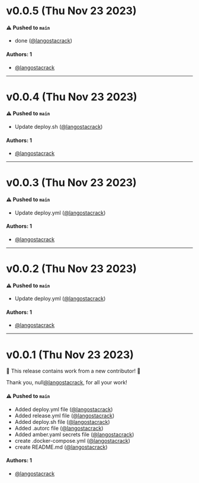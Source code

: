 # v0.0.5 (Thu Nov 23 2023)

#### ⚠️ Pushed to `main`

- done ([@langostacrack](https://github.com/langostacrack))

#### Authors: 1

- [@langostacrack](https://github.com/langostacrack)

---

# v0.0.4 (Thu Nov 23 2023)

#### ⚠️ Pushed to `main`

- Update deploy.sh ([@langostacrack](https://github.com/langostacrack))

#### Authors: 1

- [@langostacrack](https://github.com/langostacrack)

---

# v0.0.3 (Thu Nov 23 2023)

#### ⚠️ Pushed to `main`

- Update deploy.yml ([@langostacrack](https://github.com/langostacrack))

#### Authors: 1

- [@langostacrack](https://github.com/langostacrack)

---

# v0.0.2 (Thu Nov 23 2023)

#### ⚠️ Pushed to `main`

- Update deploy.yml ([@langostacrack](https://github.com/langostacrack))

#### Authors: 1

- [@langostacrack](https://github.com/langostacrack)

---

# v0.0.1 (Thu Nov 23 2023)

:tada: This release contains work from a new contributor! :tada:

Thank you, null[@langostacrack](https://github.com/langostacrack), for all your work!

#### ⚠️ Pushed to `main`

- Added deploy.yml file ([@langostacrack](https://github.com/langostacrack))
- Added release.yml file ([@langostacrack](https://github.com/langostacrack))
- Added deploy.sh file ([@langostacrack](https://github.com/langostacrack))
- Added .autorc file ([@langostacrack](https://github.com/langostacrack))
- Added amber.yaml secrets file ([@langostacrack](https://github.com/langostacrack))
- create .docker-compose.yml ([@langostacrack](https://github.com/langostacrack))
- create README.md ([@langostacrack](https://github.com/langostacrack))

#### Authors: 1

- [@langostacrack](https://github.com/langostacrack)
